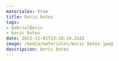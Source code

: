 ```yaml
---
materiales: true
title: boric botes
tags:
- GabrielBoric
- boric botes
date: 2021-11-01T23:18:24.214Z
image: /media/materiales/boric botes.jpeg
descripcion: boric botes
---
```

